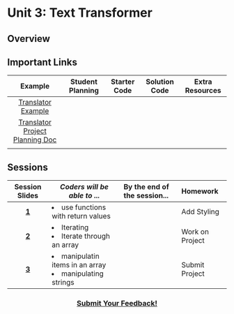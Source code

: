 # Unit 3: Text Transformer


## Overview

## Important Links

| Example | Student Planning |  Starter Code | Solution Code  |  Extra Resources |
|:-------:|:-------:|:-------:|:-------:|:-------:|
|[Translator Example](https://scriptedcurriculum.github.io//piglatinizer_solution/)|
[Translator Project Planning Doc](https://docs.google.com/document/d/1gINwUa2YyBhAvlKkdAlfm9gJxnnkbiTPE1QV_O_PmJc/edit)|
| ||

## Sessions 
|Session Slides|*Coders will be able to ...*|By the end of the session...|Homework|
|:-------:|-------|:-------|:-------|
|[**1**]()|<li>use functions with return values</li>| |Add Styling|
|[**2**]()|<li>Iterating</li> <li>Iterate through an array</li> | |Work on Project|
|[**3**]()|<li>manipulatin items in an array</li> <li>manipulating strings</li>  | |Submit Project|

<h3 align="center"><a href="https://docs.google.com/forms/d/e/1FAIpQLSdmoYjRk6tqJHI5Y1ELjOZ7tiYj58dmoIBEeUaXK5ciIdljIg/viewform">Submit Your Feedback!</a></h3>
